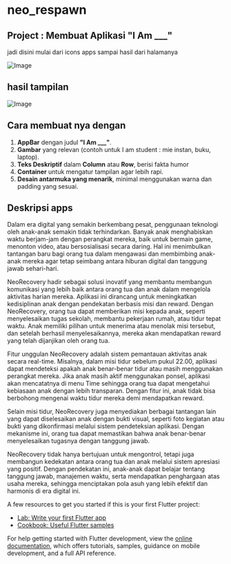 # neo_respawn

## Project : Membuat Aplikasi "I Am ___"
jadi disini mulai dari icons apps sampai hasil dari halamanya

![Image](https://github.com/user-attachments/assets/c3bf5502-8f47-48da-bd1f-76b7fbc9d530)

## hasil tampilan
![Image](https://github.com/user-attachments/assets/cf114b78-5af4-4823-92a2-c7127193adb9)

## Cara membuat nya dengan 

1. **AppBar** dengan judul **"I Am ___"**.
2. **Gambar** yang relevan (contoh untuk I am student : mie instan, buku, laptop).
3. **Teks Deskriptif** dalam **Column** atau **Row**, berisi fakta humor
4. **Container** untuk mengatur tampilan agar lebih rapi.
5. **Desain antarmuka yang menarik**, minimal menggunakan warna dan padding yang sesuai.

## Deskripsi apps 

Dalam era digital yang semakin berkembang pesat, penggunaan teknologi oleh anak-anak semakin tidak terhindarkan. Banyak anak menghabiskan waktu berjam-jam dengan perangkat mereka, baik untuk bermain game, menonton video, atau bersosialisasi secara daring. Hal ini menimbulkan tantangan baru bagi orang tua dalam mengawasi dan membimbing anak-anak mereka agar tetap seimbang antara hiburan digital dan tanggung jawab sehari-hari.

NeoRecovery hadir sebagai solusi inovatif yang membantu membangun komunikasi yang lebih baik antara orang tua dan anak dalam mengelola aktivitas harian mereka. Aplikasi ini dirancang untuk meningkatkan kedisiplinan anak dengan pendekatan berbasis misi dan reward. Dengan NeoRecovery, orang tua dapat memberikan misi kepada anak, seperti menyelesaikan tugas sekolah, membantu pekerjaan rumah, atau tidur tepat waktu. Anak memiliki pilihan untuk menerima atau menolak misi tersebut, dan setelah berhasil menyelesaikannya, mereka akan mendapatkan reward yang telah dijanjikan oleh orang tua.

Fitur unggulan NeoRecovery adalah sistem pemantauan aktivitas anak secara real-time. Misalnya, dalam misi tidur sebelum pukul 22.00, aplikasi dapat mendeteksi apakah anak benar-benar tidur atau masih menggunakan perangkat mereka. Jika anak masih aktif menggunakan ponsel, aplikasi akan mencatatnya di menu Time sehingga orang tua dapat mengetahui kebiasaan anak dengan lebih transparan. Dengan fitur ini, anak tidak bisa berbohong mengenai waktu tidur mereka demi mendapatkan reward.

Selain misi tidur, NeoRecovery juga menyediakan berbagai tantangan lain yang dapat diselesaikan anak dengan bukti visual, seperti foto kegiatan atau bukti yang dikonfirmasi melalui sistem pendeteksian aplikasi. Dengan mekanisme ini, orang tua dapat memastikan bahwa anak benar-benar menyelesaikan tugasnya dengan tanggung jawab.

NeoRecovery tidak hanya bertujuan untuk mengontrol, tetapi juga membangun kedekatan antara orang tua dan anak melalui sistem apresiasi yang positif. Dengan pendekatan ini, anak-anak dapat belajar tentang tanggung jawab, manajemen waktu, serta mendapatkan penghargaan atas usaha mereka, sehingga menciptakan pola asuh yang lebih efektif dan harmonis di era digital ini.


A few resources to get you started if this is your first Flutter project:

- [Lab: Write your first Flutter app](https://docs.flutter.dev/get-started/codelab)
- [Cookbook: Useful Flutter samples](https://docs.flutter.dev/cookbook)

For help getting started with Flutter development, view the
[online documentation](https://docs.flutter.dev/), which offers tutorials,
samples, guidance on mobile development, and a full API reference.

